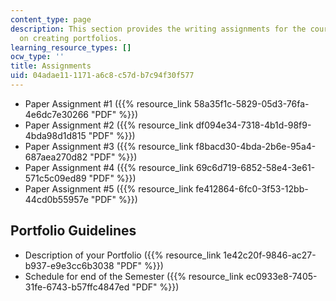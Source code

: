 ```yaml
---
content_type: page
description: This section provides the writing assignments for the course and guidelines
  on creating portfolios.
learning_resource_types: []
ocw_type: ''
title: Assignments
uid: 04adae11-1171-a6c8-c57d-b7c94f30f577
---
```


*   Paper Assignment #1 ({{% resource_link 58a35f1c-5829-05d3-76fa-4e6dc7e30266 "PDF" %}})
*   Paper Assignment #2 ({{% resource_link df094e34-7318-4b1d-98f9-4bda98d1d815 "PDF" %}})
*   Paper Assignment #3 ({{% resource_link f8bacd30-4bda-2b6e-95a4-687aea270d82 "PDF" %}})
*   Paper Assignment #4 ({{% resource_link 69c6d719-6852-58e4-3e61-571c5c09ed89 "PDF" %}})
*   Paper Assignment #5 ({{% resource_link fe412864-6fc0-3f53-12bb-44cd0b55957e "PDF" %}})

Portfolio Guidelines
--------------------

*   Description of your Portfolio ({{% resource_link 1e42c20f-9846-ac27-b937-e9e3cc6b3038 "PDF" %}})
*   Schedule for end of the Semester ({{% resource_link ec0933e8-7405-31fe-6743-b57ffc4847ed "PDF" %}})